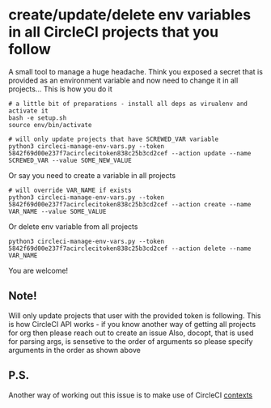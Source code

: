 # create/update/delete env variables in all CircleCI projects that you follow

A small tool to manage a huge headache. Think you exposed a secret that is provided as an environment variable and now need to change it in all projects... This is how you do it
```
# a little bit of preparations - install all deps as virualenv and activate it
bash -e setup.sh
source env/bin/activate
```
```
# will only update projects that have SCREWED_VAR variable
python3 circleci-manage-env-vars.py --token 5842f69d00e237f7acirclecitoken838c25b3cd2cef --action update --name SCREWED_VAR --value SOME_NEW_VALUE
```
Or say you need to create a variable in all projects
```
# will override VAR_NAME if exists
python3 circleci-manage-env-vars.py --token 5842f69d00e237f7acirclecitoken838c25b3cd2cef --action create --name VAR_NAME --value SOME_VALUE 
```
Or delete env variable from all projects
```
python3 circleci-manage-env-vars.py --token 5842f69d00e237f7acirclecitoken838c25b3cd2cef --action delete --name VAR_NAME  
```
You are welcome!

## Note!
Will only update projects that user with the provided token is following. This is how CircleCI API works - if you know another way of getting all projects for org then please reach out to create an issue
Also, docopt, that is used for parsing args, is sensetive to the order of arguments so please specify arguments in the order as shown above

## P.S.

Another way of working out this issue is to make use of CircleCI [contexts](https://circleci.com/docs/2.0/contexts/)
